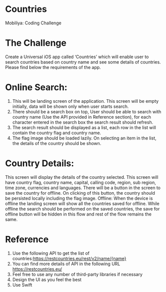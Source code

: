# Countries
Mobiliya: Coding Challenge

# The Challenge
Create a Universal iOS app called ‘Countries’ which will enable user to search countries based on country name and see some details of countries. 
Please find below the requirements of the app.

# Online Search:
1. This will be landing screen of the application. This screen will be empty initially, data will be shown only when user starts search.
2. There should be a search box on top, User should be able to search with country name (Use the API provided in Reference section), for each character entered in the search box the search result should refresh.
3. The search result should be displayed as a list, each row in the list will contain the country flag and country name.
4. The flag image should be loaded lazily. On selecting an item in the list, the details of the country should be shown.

# Country Details: 
This screen will display the details of the country selected. This screen will have country flag, country name, capital, calling code, region, sub region, time zone, currencies and languages. There will be a button in the screen to save the country for offline. On clicking of this button, the country should be persisted locally including the flag image.
Offline: When the device is offline the landing screen will show all the countries saved for offline. While offline the search should be performed on the saved countries, the save for offline button will be hidden in this flow and rest of the flow remains the same.

# Reference
1. Use the following API to get the list of countries:https://restcountries.eu/rest/v2/name/{name}
2. You can find more details of API in the following URL https://restcountries.eu/
3. Feel free to use any number of third-party libraries if necessary
4. Design the UI as you feel the best
5. Use Swift
